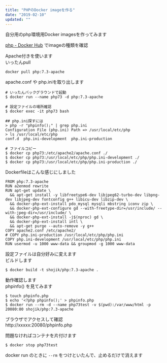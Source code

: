 ```yaml
---
title: "PHPのDocker imageを作る"
date: "2019-02-10"
updated: ""
---
```


自分用のphp環境用Docker imagesを作ってみます  

[php \- Docker Hub](https://hub.docker.com/_/php) でimageの種類を確認  

Apache付きを使います   
いったんpull  

```
docker pull php:7.3-apache
```

apache.conf や php.iniを取り出します  

```
# いったんバックグラウンドで起動
$ docker run --name php73 -d php:7.3-apache

# 設定ファイルの場所確認
$ docker exec -it php73 bash

## php.ini探すには
> php -r "phpinfo();" | grep php.ini
Configuration File (php.ini) Path => /usr/local/etc/php
> ls /usr/local/etc/php
conf.d  php.ini-development  php.ini-production

# ファイルコピー
$ docker cp php73:/etc/apache2/apache.conf ./
$ docker cp php73:/usr/local/etc/php/php.ini-development ./
$ docker cp php73:/usr/local/etc/php/php.ini-production ./
```

Dockerfileはこんな感じにしました  

```
FROM php:7.3-apache
RUN a2enmod rewrite
RUN apt-get update \
  && apt-get install -y libfreetype6-dev libjpeg62-turbo-dev libpng-dev libjpeg-dev fontconfig g++ libicu-dev libzip-dev \
  && docker-php-ext-install pdo_mysql mysqli mbstring iconv zip \
  && docker-php-ext-configure gd --with-freetype-dir=/usr/include/ --with-jpeg-dir=/usr/include/ \
  && docker-php-ext-install -j$(nproc) gd \
  && docker-php-ext-install intl \
  && apt-get purge --auto-remove -y g++
COPY apache2.conf /etc/apache2/
# COPY php.ini-production /usr/local/etc/php/php.ini
COPY php.ini-development /usr/local/etc/php/php.ini
RUN usermod -u 1000 www-data && groupmod -g 1000 www-data
```

設定ファイルは自分好みに変えます  
ビルドします  

```
$ docker build -t shojik/php:7.3-apache .
```

動作確認します  
phpinfo() を見てみます

```
$ touch phpinfo.php
$ echo '<?php phpinfo();' > phpinfo.php
$ docker run --rm -d --name php73test -v $(pwd):/var/www/html -p 20080:80 shojik/php:7.3-apache
```

ブラウザでアクセスして確認  
http://xxxxx:20080/phpinfo.php  

問題なければコンテナを片付けます  

```
$ docker stop php73test
```

docker run のときに ```--rm``` をつけといたんで、止めるだけで消えます  
